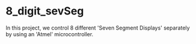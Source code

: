 # 8_digit_sevSeg
 In this project, we control 8 different 'Seven Segment Displays' separately by using an 'Atmel' microcontroller.

